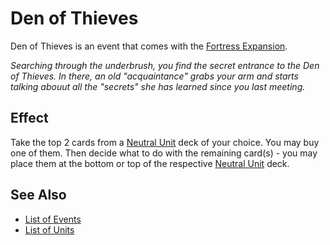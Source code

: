 # Den of Thieves

Den of Thieves is an event that comes with the [Fortress Expansion](../content.md).

*Searching through the underbrush, you find the secret entrance to the Den of Thieves. In there, an old "acquaintance" grabs your arm and starts talking abouut all the "secrets" she has learned since you last meeting.*


## Effect

Take the top 2 cards from a [Neutral Unit](../units/index.md) deck of your choice. You may buy one of them. Then decide what to do with the remaining card(s) - you may place them at the bottom or top of the respective [Neutral Unit](../units/index.md) deck.


## See Also

- [List of Events](index.md)
- [List of Units](../units/index.md)

